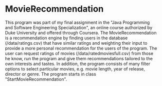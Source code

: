 # MovieRecommendation
This program was part of my final assignment in the "Java Programming and Software Engineering Specialization", an online course authorized by Duke University and offered through Coursera.
The MovieRecommendation is a recommendation engine by finding users in the database (/data/ratings.csv) that have similar ratings and weighting their input to provide a more personal recommendation for the users of the program. The user can request ratings of movies (/data/ratedmoviesfull.csv) from those he know, run the program and give them recommendations tailored to the own interests and tastes. In addition, the program consists of many filter options to select particular movies, e.g. movie length, year of release, director or genre.
The program starts in class "StartMovieRecommendation".
